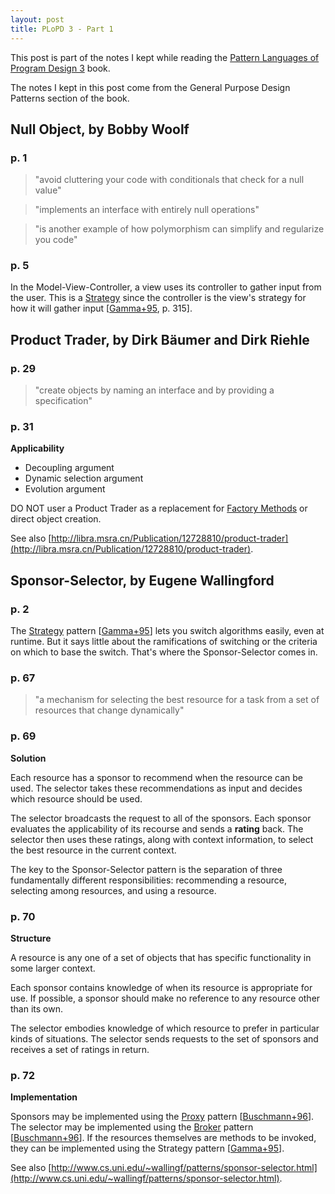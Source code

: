 ```yaml
---
layout: post
title: PLoPD 3 - Part 1
---
```


This post is part of the notes I kept while reading the [Pattern Languages of Program Design 3](http://www.amazon.com/Pattern-Languages-Program-Design-v/dp/0201310112) book.

The notes I kept in this post come from the General Purpose Design Patterns section of the book.

## Null Object, by Bobby Woolf

### p. 1

> "avoid cluttering your code with conditionals that check for a null value"

> "implements an interface with entirely null operations"

> "is another example of how polymorphism can simplify and regularize you code"

### p. 5

In the Model-View-Controller, a view uses its controller to gather input from the user. This is a [Strategy](http://en.wikipedia.org/wiki/Strategy_pattern) since the controller is the view's strategy for how it will gather input [[Gamma+95](http://www.amazon.com/Design-Patterns-Elements-Reusable-Object-Oriented/dp/0201633612), p. 315].

## Product Trader, by Dirk Bäumer and Dirk Riehle

### p. 29

> "create objects by naming an interface and by providing a specification"

### p. 31

**Applicability**

 * Decoupling argument
 * Dynamic selection argument
 * Evolution argument

DO NOT user a Product Trader as a replacement for [Factory Methods](http://en.wikipedia.org/wiki/Factory_method_pattern) or direct object creation. 

See also [http://libra.msra.cn/Publication/12728810/product-trader](http://libra.msra.cn/Publication/12728810/product-trader).

## Sponsor-Selector, by Eugene Wallingford

### p. 2

The [Strategy](http://en.wikipedia.org/wiki/Strategy_pattern) pattern  [[Gamma+95](http://www.amazon.com/Design-Patterns-Elements-Reusable-Object-Oriented/dp/0201633612)] lets you switch algorithms easily, even at runtime. But it says little about the ramifications of switching or the criteria on which to base the switch. That's where the Sponsor-Selector comes in.

### p. 67

> "a mechanism for selecting the best resource for a task from a set of resources that change dynamically"

### p. 69

**Solution**

Each resource has a sponsor to recommend when the resource can be used. The  selector takes these recommendations as input and decides which resource should be used.

The selector broadcasts the request to all of the sponsors. Each sponsor evaluates the applicability of its recourse and sends a **rating** back. The selector then uses these ratings, along with context information, to select the best resource in the current context.

The key to the Sponsor-Selector pattern is the separation of three fundamentally different responsibilities: recommending a resource, selecting among resources, and using a resource.

### p. 70

**Structure**

A resource is any one of a set of objects that has specific functionality in some larger context.

Each sponsor contains knowledge of when its resource is appropriate for use. If possible, a sponsor should make no reference to any resource other than its own.

The selector embodies knowledge of which resource to prefer in particular kinds of situations. The selector sends requests to the set of sponsors and receives a set of ratings in return.

### p. 72

**Implementation**

Sponsors may be implemented using the [Proxy](http://en.wikipedia.org/wiki/Proxy_pattern) pattern [[Buschmann+96](http://www.amazon.com/Pattern-Oriented-Software-Architecture-Volume-Patterns/dp/0471958697)]. The selector may be implemented using the [Broker](http://msdn.microsoft.com/en-us/library/ff648096.aspx) pattern [[Buschmann+96](http://www.amazon.com/Pattern-Oriented-Software-Architecture-Volume-Patterns/dp/0471958697)]. If the resources themselves are methods to be invoked, they can be implemented using the Strategy pattern [[Gamma+95](http://www.amazon.com/Design-Patterns-Elements-Reusable-Object-Oriented/dp/0201633612)].

See also [http://www.cs.uni.edu/~wallingf/patterns/sponsor-selector.html](http://www.cs.uni.edu/~wallingf/patterns/sponsor-selector.html).